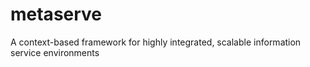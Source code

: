 # metaserve
A context-based framework for highly integrated, scalable information service environments
